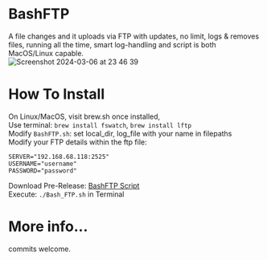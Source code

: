 # BashFTP
A file changes and it uploads via FTP with updates, no limit, logs & removes files, running all the time, smart log-handling and script is both MacOS/Linux capable.     
![Screenshot 2024-03-06 at 23 46 39](https://github.com/megasyntax/BashFTP/assets/102532457/900a41e1-7059-4549-b73c-daed893ef9e1)

  
# How To Install  
On Linux/MacOS, visit brew.sh once installed,    
Use terminal: ```brew install fswatch```, ```brew install lftp```  
Modify ```BashFTP.sh```: set local_dir, log_file with your name in filepaths  
Modify your FTP details within the ftp file:
```
SERVER="192.168.68.118:2525"   
USERNAME="username"  
PASSWORD="password"
```
Download Pre-Release: [BashFTP Script](https://github.com/megasyntax/BashFTP/blob/main/Bash_FTP.sh)  
Execute: ```./Bash_FTP.sh``` in Terminal  



  
# More info...  
commits welcome.
